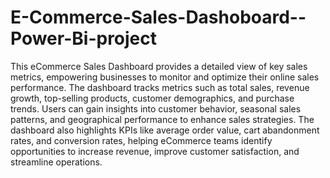 # E-Commerce-Sales-Dashoboard--Power-Bi-project
This eCommerce Sales Dashboard provides a detailed view of key sales metrics, empowering businesses to monitor and optimize their online sales performance. The dashboard tracks metrics such as total sales, revenue growth, top-selling products, customer demographics, and purchase trends. Users can gain insights into customer behavior, seasonal sales patterns, and geographical performance to enhance sales strategies. The dashboard also highlights KPIs like average order value, cart abandonment rates, and conversion rates, helping eCommerce teams identify opportunities to increase revenue, improve customer satisfaction, and streamline operations.
